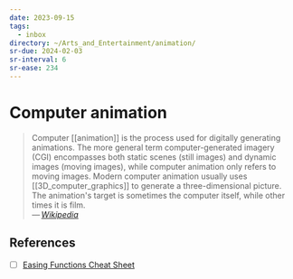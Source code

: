 ```yaml
---
date: 2023-09-15
tags:
  - inbox
directory: ~/Arts_and_Entertainment/animation/
sr-due: 2024-02-03
sr-interval: 6
sr-ease: 234
---
```


# Computer animation

> Computer [[animation]] is the process used for digitally generating
> animations. The more general term computer-generated imagery (CGI) encompasses
> both static scenes (still images) and dynamic images (moving images), while
> computer animation only refers to moving images. Modern computer animation
> usually uses [[3D_computer_graphics]] to generate a three-dimensional picture.
> The animation's target is sometimes the computer itself, while other times it
> is film.\
> — <cite>[Wikipedia](https://en.wikipedia.org/wiki/Computer_animation)</cite>

## References

- [ ] [Easing Functions Cheat Sheet](https://easings.net/)
